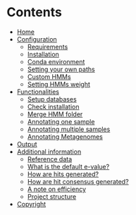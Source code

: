 # Contents
* [Home][home]
* [Configuration][configuration]
  * [Requirements][requirements]
  * [Installation][installation]
  * [Conda environment][conda_env]
  * [Setting your own paths][setting_paths]
  * [Custom HMMs][custom_hmms]
  * [Setting HMMs weight][hmms_weight]
* [Functionalities][functions]
  * [Setup databases][setup_databases]
  * [Check installation][check_installation]
  * [Merge HMM folder][merge_mm]
  * [Annotating one sample][annot_sample]
  * [Annotating multiple samples][annot_mult_samples]
  * [Annotating Metagenomes][annot_metagenomes]
* [Output][output]
* [Additional information][additional_info]
  * [Reference data][reference_data]
  * [What is the default e-value?][e_value]  
  * [How are hits generated?][hits_generation]
  * [How are hit consensus generated?][consensus_generation]
  * [A note on efficiency][efficiency]
  * [Project structure][project_structure]
* [Copyright][copyright]

[home]: https://github.com/PedroMTQ/mantis/wiki
[configuration]: https://github.com/PedroMTQ/mantis/wiki/Configuration  
[requirements]: https://github.com/PedroMTQ/mantis/wiki/Configuration#requirements  
[installation]: https://github.com/PedroMTQ/mantis/wiki/Configuration#installation  
[conda_env]: https://github.com/PedroMTQ/mantis/wiki/Configuration#conda-environment  
[setting_paths]: https://github.com/PedroMTQ/mantis/wiki/Configuration#setting-your-own-paths  
[custom_hmms]: https://github.com/PedroMTQ/mantis/wiki/Configuration#custom-hmms  
[hmms_weight]: https://github.com/PedroMTQ/mantis/wiki/Configuration#setting-hmms-weight  
[functions]: https://github.com/PedroMTQ/mantis/wiki/Functionalities  
[setup_databases]: https://github.com/PedroMTQ/mantis/wiki/Functionalities#setup-databases  
[check_installation]: https://github.com/PedroMTQ/mantis/wiki/Functionalities#check-installation  
[merge_mm]: https://github.com/PedroMTQ/mantis/wiki/Functionalities#merge-hmm-folder  
[annot_sample]: https://github.com/PedroMTQ/mantis/wiki/Functionalities#annotate-one-sample  
[annot_mult_samples]: https://github.com/PedroMTQ/mantis/wiki/Functionalities#annotate-multiple-samples  
[annot_metagenomes]: https://github.com/PedroMTQ/mantis/wiki/Functionalities#annotating-metagenomes   
[output]: https://github.com/PedroMTQ/mantis/wiki/Output  
[additional_info]: https://github.com/PedroMTQ/mantis/wiki/Additional-information  
[reference_data]: https://github.com/PedroMTQ/mantis/wiki/Additional-information#reference-data  
[e_value]: https://github.com/PedroMTQ/mantis/wiki/Additional-information#what-is-the-e-value-threshold  
[hits_generation]: https://github.com/PedroMTQ/mantis/wiki/Additional-information#how-are-hits-generated  
[consensus_generation]: https://github.com/PedroMTQ/mantis/wiki/Additional-information#how-are-hit-consensus-generated  
[efficiency]: https://github.com/PedroMTQ/mantis/wiki/Additional-information#notes-on-efficiency  
[project_structure]: https://github.com/PedroMTQ/mantis/wiki/Project-structure-and-architecture  
[copyright]: https://github.com/PedroMTQ/mantis/wiki/Copyright  
